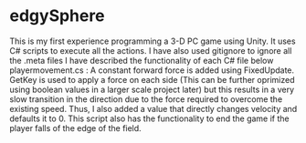 # edgySphere
This is my first experience programming a 3-D PC game using Unity. It uses C# scripts to execute all the actions. I have also used gitignore to ignore all the .meta files
I have described the functionality of each C# file below
playermovement.cs : A constant forward force is added using FixedUpdate. GetKey is used to apply a force on each side (This can be further oprimized using boolean values in a larger scale project later) but this results in a very slow transition in the direction due to the force required to overcome the existing speed. Thus, I also added a value that directly changes velocity and defaults it to 0. This script also has the functionality to end the game if the player falls of the edge of the field.

